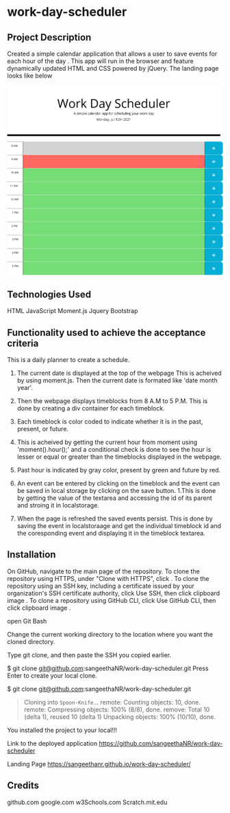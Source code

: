 # work-day-scheduler
## Project Description
  Created  a simple calendar application that allows a user to save events for each hour of the day . This app will run in the browser and feature dynamically updated HTML and CSS powered by jQuery.
  The landing page looks like below

 ![landing Page image](/assets/images/landingPage.png)

## Technologies Used
  HTML
  JavaScript
  Moment.js
  Jquery
  Bootstrap

## Functionality used to achieve the acceptance criteria
 
 This is a daily planner to create a schedule.
1.  The current date is displayed at the top of the webpage
  This is acheived by using moment.js.
 Then the current date is formated like 'date month year'.
2.  Then the webpage displays timeblocks from 8 A.M to 5 P.M.
  This is done by creating a div container for each timeblock.

 3.  Each timeblock is color coded to indicate    whether it is in the past, present, or future.
   1. This is acheived by getting the current hour from moment using 'moment().hour();' and a conditional check is done to see the hour is lesser or equal or greater than the timeblocks displayed in the webpage.
  2. Past hour is indicated by gray color, present by green and future by red.
4. An event can be entered by clicking on the timeblock and the event can be saved in local storage by clicking on the save button.
  1.This  is done by getting the value of the textarea and accessing the id of its parent and stroing it in localstorage.
5. When the page is refreshed the saved events persist.
    This is done by saving the event in localstoraage and get the individual timeblock id and the coresponding event and displaying it in the timeblock textarea.

## Installation
On GitHub, navigate to the main page of the repository.
  To clone the repository using HTTPS, under "Clone with HTTPS", click . To clone the repository using an SSH key, including a certificate issued by your organization's SSH certificate authority, click Use SSH, then click clipboard image . To clone a repository using GitHub CLI, click Use GitHub CLI, then click clipboard image .

  open Git Bash
  
  Change the current working directory to the location where you want the cloned directory.
  
  Type git clone, and then paste the SSH  you copied earlier.

$ git clone git@github.com:sangeethaNR/work-day-scheduler.git
Press Enter to create your local clone.

$ git clone git@github.com:sangeethaNR/work-day-scheduler.git
> Cloning into `Spoon-Knife`...
> remote: Counting objects: 10, done.
> remote: Compressing objects: 100% (8/8), done.
> remove: Total 10 (delta 1), reused 10 (delta 1)
> Unpacking objects: 100% (10/10), done.

 You installed the project to your local!!!
 
  Link to the deployed application https://github.com/sangeethaNR/work-day-scheduler
  
  Landing Page  https://sangeethanr.github.io/work-day-scheduler/

  
  ## Credits
  github.com
  google.com
  w3Schools.com
  Scratch.mit.edu
